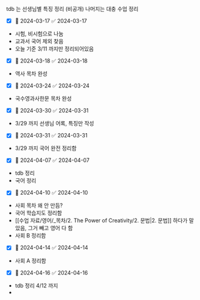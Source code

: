 tdb 는 선생님별 특징 정리 (비공개)
나머지는 대충 수업 정리

- [x]  📅 2024-03-17 ✅ 2024-03-17
- 시험, 비시험으로 나눔
- 교과서 국어 제외 찾음
- 오늘 기준 3/11 까지만 정리되어있음

- [x]  📅 2024-03-18 ✅ 2024-03-18
- 역사 목차 완성

- [x]  📅 2024-03-24 ✅ 2024-03-24
- 국수영과사한문 목차 완성

- [x]  📅 2024-03-30 ✅ 2024-03-31
- 3/29 까지 선생님 어록, 특징만 작성

- [x]  📅 2024-03-31 ✅ 2024-03-31
- 3/29 까지 국어 완전 정리함

- [x]  📅 2024-04-07 ✅ 2024-04-07
- tdb 정리 
- 국어 정리

- [x]  📅 2024-04-10 ✅ 2024-04-10
- 사회 목차 왜 안 만듬?
- 국어 학습지도 정리함
- [[수업 자료/영어/_목차/2. The Power of Creativity/2. 문법|2. 문법]] 하다가 말았음, 그거 빼고 영어 다 함
- 사회 B 정리함

- [x]  📅 2024-04-14 ✅ 2024-04-14
- 사회 A 정리함

- [x]  📅 2024-04-16 ✅ 2024-04-16
- tdb 정리 4/12 까지
- 